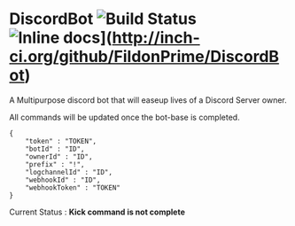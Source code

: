 # DiscordBot ![Build Status](https://travis-ci.org/FildonPrime/DiscordBot.svg?branch=master) ![Inline docs](http://inch-ci.org/github/FildonPrime/DiscordBot.svg?branch=master)](http://inch-ci.org/github/FildonPrime/DiscordBot)
A Multipurpose discord bot that will easeup lives of a Discord Server owner. 

All commands will be updated once the bot-base is completed. 

```
{
    "token" : "TOKEN",
    "botId" : "ID",
    "ownerId" : "ID",
    "prefix" : "!",
    "logchannelId" : "ID",
    "webhookId" : "ID",
    "webhookToken" : "TOKEN"
}
```

Current Status : **Kick command is not complete**
